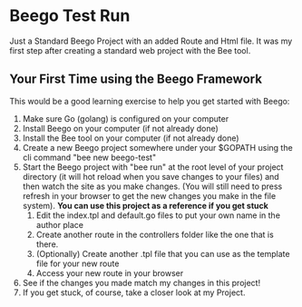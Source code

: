 # Beego Test Run
Just a Standard Beego Project with an added Route and Html file. It was my first step after creating a standard web project with the Bee tool. 

## Your First Time using the Beego Framework

This would be a good learning exercise to help you get started with Beego:

1. Make sure Go (golang) is configured on your computer
1. Install Beego on your computer (if not already done)
1. Install the Bee tool on your computer (if not already done)
1. Create a new Beego project somewhere under your $GOPATH using the cli command "bee new beego-test"
1. Start the Beego project with "bee run" at the root level of your project directory (it will hot reload when you save changes to your files) and then watch the site as you make changes. (You will still need to press refresh in your browser to get the new changes you make in the file system). **You can use this project as a reference if you get stuck**
   1. Edit the index.tpl and default.go files to put your own name in the author place
   1. Create another route in the controllers folder like the one that is there. 
   1. (Optionally) Create another .tpl file that you can use as the template file for your new route
   1. Access your new route in your browser
1. See if the changes you made match my changes in this project! 
1. If you get stuck, of course, take a closer look at my Project. 
